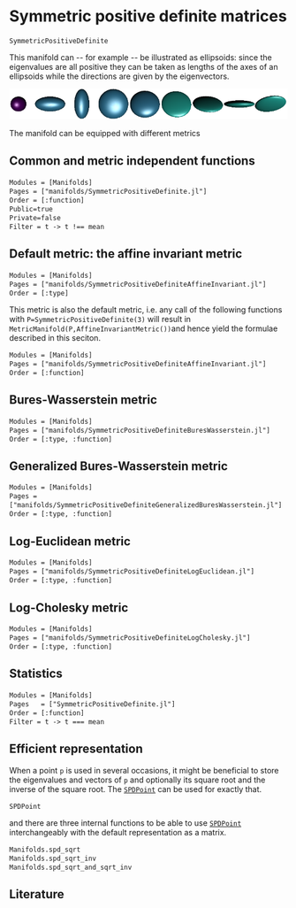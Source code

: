 # Symmetric positive definite matrices

```@docs
SymmetricPositiveDefinite
```

This manifold can -- for example -- be illustrated as ellipsoids:  since the eigenvalues are all positive they can be taken as lengths of the axes of an ellipsoids while the directions are given by the eigenvectors.

![An example set of data](../assets/images/SPDSignal.png)

The manifold can be equipped with different metrics

## Common and metric independent functions

```@autodocs
Modules = [Manifolds]
Pages = ["manifolds/SymmetricPositiveDefinite.jl"]
Order = [:function]
Public=true
Private=false
Filter = t -> t !== mean
```

## Default metric: the affine invariant metric

```@autodocs
Modules = [Manifolds]
Pages = ["manifolds/SymmetricPositiveDefiniteAffineInvariant.jl"]
Order = [:type]
```

This metric is also the default metric, i.e. any call of the following functions with `P=SymmetricPositiveDefinite(3)` will result in `MetricManifold(P,AffineInvariantMetric())`and hence yield the formulae described in this seciton.

```@autodocs
Modules = [Manifolds]
Pages = ["manifolds/SymmetricPositiveDefiniteAffineInvariant.jl"]
Order = [:function]
```

## Bures-Wasserstein metric

```@autodocs
Modules = [Manifolds]
Pages = ["manifolds/SymmetricPositiveDefiniteBuresWasserstein.jl"]
Order = [:type, :function]
```

## Generalized Bures-Wasserstein metric

```@autodocs
Modules = [Manifolds]
Pages = ["manifolds/SymmetricPositiveDefiniteGeneralizedBuresWasserstein.jl"]
Order = [:type, :function]
```

## Log-Euclidean metric

```@autodocs
Modules = [Manifolds]
Pages = ["manifolds/SymmetricPositiveDefiniteLogEuclidean.jl"]
Order = [:type, :function]
```

## Log-Cholesky metric

```@autodocs
Modules = [Manifolds]
Pages = ["manifolds/SymmetricPositiveDefiniteLogCholesky.jl"]
Order = [:type, :function]
```

## Statistics

```@autodocs
Modules = [Manifolds]
Pages   = ["SymmetricPositiveDefinite.jl"]
Order = [:function]
Filter = t -> t === mean
```

## Efficient representation

When a point `p` is used in several occasions, it might be beneficial to store the eigenvalues
and vectors of `p` and optionally its square root and the inverse of the square root.
The [`SPDPoint`](@ref) can be used for exactly that.

```@docs
SPDPoint
```

and there are three internal functions to be able to use [`SPDPoint`](@ref) interchangeably
with the default representation as a matrix.

```@docs
Manifolds.spd_sqrt
Manifolds.spd_sqrt_inv
Manifolds.spd_sqrt_and_sqrt_inv
```

## Literature
